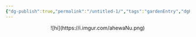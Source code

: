 ```yaml
---
{"dg-publish":true,"permalink":"/untitled-1/","tags":"gardenEntry","dgHomeLink":true,"dgPassFrontmatter":false}
---
```



<p markdown="1"  style="text-align: center;">
![hi](https://i.imgur.com/ahewaNu.png)

